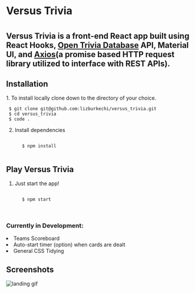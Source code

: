 <h1>Versus Trivia<h1>

<h2>Versus Trivia is a front-end React app built using React Hooks, <a href="https://opentdb.com/">Open Trivia Database</a> API, Material UI, and <a href="https://axios-http.com/docs/intro">Axios</a>(a promise based HTTP request library utilized to interface with REST APIs).</h2>

  <h2>Installation</h2>
  1. To install locally clone down to the directory of your choice. 
 
  
     $ git clone git@github.com:lizburkechi/versus_trivia.git  
     $ cd versus_trivia  
     $ code . 
  
  
  2. Install dependencies
  
  <code>
      $ npm install  
  </code>
  
  <h2>Play Versus Trivia</h2>
  
  1. Just start the app!
  <code>
      $ npm start  
  </code>
  <br />
  <br />

  <h3>Currently in Development:</h3>
  <li>Teams Scoreboard</li>
  <li>Auto-start timer (option) when cards are dealt</li>
  <li>General CSS Tidying</li>
  
  <h2>Screenshots</h2>
  
![landing gif](https://user-images.githubusercontent.com/73612713/134386867-36d34079-e2c7-4e77-88ad-ef840f7a949d.gif)




